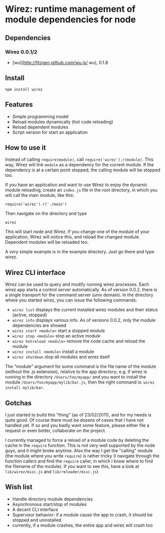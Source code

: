 # Wirez: runtime management of module dependencies for node

## Dependencies

### Wirez 0.0.1/2

  - [wu](http://fitzgen.github.com/wu.js/ wu), 0.1.8

## Install

`npm install wirez`

## Features

 - Simple programming model
 - Reload modules dynamically (hot code reloading)
 - Reload dependent modules
 - Script version for start an application

## How to use it

Instead of calling `require(module)`, call `require('wirez').r(module)`. This way, Wirez will link `module` as a dependency for the current module. If the dependency is at a certain point stopped, the calling module will be stopped too.

If you have an application and want to use Wirez to enjoy the dynamic module reloading, create an `index.js` file in the root directory, in which you will call the main module, like this:

    require('wirez').r('./main')

Then navigate on the directory and type

    wirez

This will start node and Wirez. If you change one of the module of your application, Wirez will notice this, and reload the changed module. Dependent modules will be reloaded too.

A *very* simple example is in the example directory. Just go there and type wirez.

## Wirez CLI interface

Wirez can be used to query and modify running wirez processes. Each wirez app starts a control server automatically. As of version 0.0.2, there is a single transport for the command server (unix domain).
In the directory where you started wirez, you can issue the following commands:

 - `wirez list` displays the current installed wirez modules and their status (active, stopped)
 - `wirez info` displays various info. As of versions 0.0.2, only the module dependencies are showed
 - `wirez start <module>` start a stopped module
 - `wirez stop <module>` stop an active module
 - `wirez hotreload <module>` remove the code cache and reload the module
 - `wirez install <module>` install a module
 - `wirez shutdown` stop all modules and wirez itself

The "module" argument for some command is the file name of the module (without the .js extension), relative to the app directory; e.g. if wirez is running in the directory `/Users/foo/myapp/` and you want to install the module `/Users/foo/myapp/mylib/bar.js`, then the right command is: `wirez install mylib/bar`.

## Gotchas

I just started to build this "thing" (as of 23/02/2011), and for my needs is quite good. Of course there must be dozens of cases that I have not handled yet. If so and you badly want some feature, please either file a request or even better, collaborate on the project.

I currently managed to force a reload of a module code by deleting the cache in the `require` function. This is not very well supported by the node guys, and it might broke anytime. Also the way I get the "calling" module (the module where you write `require`) is rather tricky (I navigate through the function callers and find the `require` caller, in which I know where to find the filename of the module). If you want to see this, have a look at `lib/wirez/misc.js` and `lib/reloader/misc.js`)

## Wish list

 - Handle directory module dependencies
 - Asynchronous start/stop of modules
 - A decent CLI interface
 - Supervisor behavior: if a module cause the app to crash, it should be stopped and uninstalled
  - currently, if a module crashes, the entire app and wirez will crash too
